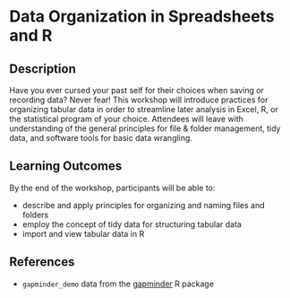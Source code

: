 # Data Organization in Spreadsheets and R

## Description

Have you ever cursed your past self for their choices when saving or recording data? Never fear! This workshop will introduce practices for organizing tabular data in order to streamline later analysis in Excel, R, or the statistical program of your choice. Attendees will leave with understanding of the general principles for file & folder management, tidy data, and software tools for basic data wrangling.

## Learning Outcomes

By the end of the workshop, participants will be able to:

* describe and apply principles for organizing and naming files and folders
* employ the concept of tidy data for structuring tabular data
* import and view tabular data in R

## References

* `gapminder_demo` data from the [gapminder](https://zenodo.org/record/1039839) R package